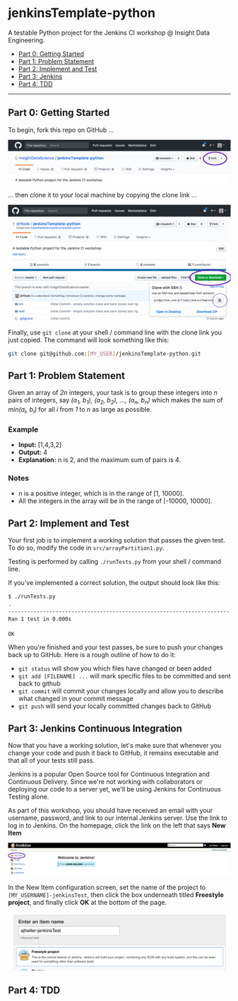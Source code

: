# jenkinsTemplate-python
A testable Python project for the Jenkins CI workshop @ Insight Data Engineering.

 * [Part 0: Getting Started](#part-0-getting-started)
 * [Part 1: Problem Statement](#part-1-problem-statement)
 * [Part 2: Implement and Test](#part-2-implement-and-test)
 * [Part 3: Jenkins](#part-3-jenkins-continuous-integration)
 * [Part 4: TDD](#part-4-tdd)

----

## Part 0: Getting Started

To begin, fork this repo on GitHub ...

<kbd>![How to Fork a Repository](res/howToFork.png)</kbd>

... then clone it to your local machine by copying the clone link ...

<kbd>![Where to find the clone link](res/findTheCloneLink.png)</kbd>

Finally, use `git clone` at your shell / command line with the clone link you just copied. The command will look something like this:

```bash
git clone git@github.com:[MY_USER]/jenkinsTemplate-python.git
```





## Part 1: Problem Statement

Given an array of *2n* integers, your task is to group these integers into *n* pairs of integers, say *(a<sub>1</sub>, b<sub>1</sub>), (a<sub>2</sub>, b<sub>2</sub>), ..., (a<sub>n</sub>, b<sub>n</sub>)* which makes the sum of *min(a<sub>i</sub>, b<sub>i</sub>)* for all *i* from *1* to *n* as large as possible.

### Example

 * **Input:** [1,4,3,2]
 * **Output:** 4
 * **Explanation:** n is 2, and the maximum sum of pairs is 4.


### Notes

 * n is a positive integer, which is in the range of [1, 10000].
 * All the integers in the array will be in the range of [-10000, 10000].




## Part 2: Implement and Test

Your first job is to implement a working solution that passes the given test. To do so, modify the code in `src/arrayPartition1.py`.

Testing is performed by calling `./runTests.py` from your shell / command line.

If you've implemented a correct solution, the output should look like this:

```bash
$ ./runTests.py
.
----------------------------------------------------------------------
Ran 1 test in 0.000s

OK
```

When you're finished and your test passes, be sure to push your changes back up to GitHub. Here is a rough outline of how to do it:

 * `git status` will show you which files have changed or been added
 * `git add [FILENAME] ...` will mark specific files to be committed and sent back to github
 * `git commit` will commit your changes locally and allow you to describe what changed in your commit message
 * `git push` will send your locally committed changes back to GitHub





## Part 3: Jenkins Continuous Integration

Now that you have a working solution, let's make sure that whenever you change your code and push it back to GitHub, it remains executable and that all of your tests still pass.

Jenkins is a popular Open Source tool for Continuous Integration and Continuous Delivery. Since we're not working with collaborators or deploying our code to a server yet, we'll be using Jenkins for Continuous Testing alone.

As part of this workshop, you should have received an email with your username, password, and link to our internal Jenkins server. Use the link to log in to Jenkins. On the homepage, click the link on the left that says **New Item**

<kbd>![Jenkins - New Item link](res/jenkinsNewItem.png)</kbd>

In the New Item configuration screen, set the name of the project to `[MY_USERNAME]-jenkinsTest`, then click the box underneath titled **Freestyle project**, and finally click **OK** at the bottom of the page.

<kbd>![Jenkins - New Item Configuration](res/jenkinsNewItemConfig.png)</kbd>





## Part 4: TDD
